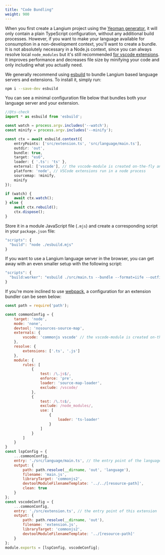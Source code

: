 ```yaml
---
title: "Code Bundling"
weight: 900
---
```


When you first create a Langium project using the [Yeoman generator](/docs/getting-started/#your-first-example-language), it will only contain a plain TypeScript configuration, without any additional build processes.
However, if you want to make your language available for consumption in a non-development context, you'll want to create a bundle.
It is not absolutely necessary in a Node.js context, since you can always resolve local `node_modules` but it's still recommended [for vscode extensions](https://code.visualstudio.com/api/working-with-extensions/bundling-extension).
It improves performance and decreases file size by minifying your code and only including what you actually need.

We generally recommend using [esbuild](https://esbuild.github.io/) to bundle Langium based language servers and extensions. To install it, simply run:

```sh
npm i --save-dev esbuild
```

You can see a minimal configuration file below that bundles both your language server and your extension.

```ts
//@ts-check
import * as esbuild from 'esbuild';

const watch = process.argv.includes('--watch');
const minify = process.argv.includes('--minify');

const ctx = await esbuild.context({
    entryPoints: ['src/extension.ts', 'src/language/main.ts'],
    outdir: 'out',
    bundle: true,
    target: "es6",
    loader: { '.ts': 'ts' },
    external: ['vscode'], // the vscode-module is created on-the-fly and must be excluded.
    platform: 'node', // VSCode extensions run in a node process
    sourcemap: !minify,
    minify
});

if (watch) {
    await ctx.watch();
} else {
    await ctx.rebuild();
    ctx.dispose();
}
```

Store it in a module JavaScript file (`.mjs`) and create a corresponding script in your `package.json` file:

```js
"scripts": {
  "build": "node ./esbuild.mjs"
}
```

If you want to use a Langium language server in the browser, you can get away with an even smaller setup with the following script:

```js
"scripts": {
  "build:worker": "esbuild ./src/main.ts --bundle --format=iife --outfile=./public/languageServerWorker.js"
}
```

If you're more inclined to use [webpack](https://webpack.js.org/), a configuration for an extension bundler can be seen below:

```js
const path = require('path');

const commonConfig = {
    target: 'node',
    mode: 'none',
    devtool: 'nosources-source-map',
    externals: {
        vscode: 'commonjs vscode' // the vscode-module is created on-the-fly and must be excluded
    },
    resolve: {
        extensions: ['.ts', '.js']
    },
    module: {
        rules: [
            {
                test: /\.js$/,
                enforce: 'pre',
                loader: 'source-map-loader',
                exclude: /vscode/
            },
            {
                test: /\.ts$/,
                exclude: /node_modules/,
                use: [
                    {
                        loader: 'ts-loader'
                    }
                ]
            }
        ]
    }
}
const lspConfig = {
    ...commonConfig,
    entry: './src/language/main.ts', // the entry point of the language server
    output: {
        path: path.resolve(__dirname, 'out', 'language'),
        filename: 'main.js',
        libraryTarget: 'commonjs2',
        devtoolModuleFilenameTemplate: '../../[resource-path]',
        clean: true
    }
};
const vscodeConfig = {
    ...commonConfig,
    entry: './src/extension.ts', // the entry point of this extension
    output: {
        path: path.resolve(__dirname, 'out'),
        filename: 'extension.js',
        libraryTarget: 'commonjs2',
        devtoolModuleFilenameTemplate: '../[resource-path]'
    }
};
module.exports = [lspConfig, vscodeConfig];
```
